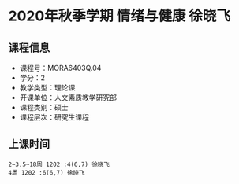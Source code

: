 # 2020年秋季学期 情绪与健康 徐晓飞






## 课程信息

- 课程号：MORA6403Q.04
- 学分：2
- 教学类型：理论课
- 开课单位：人文素质教学研究部
- 课程类别：硕士
- 课程层次：研究生课程

## 上课时间

```
2~3,5~18周 1202 :4(6,7) 徐晓飞
4周 1202 :6(6,7) 徐晓飞
```

